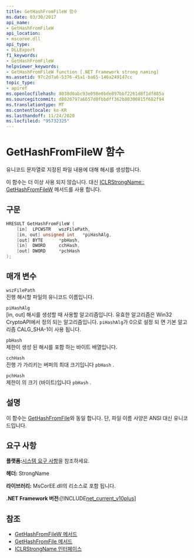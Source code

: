 ```yaml
---
title: GetHashFromFileW 함수
ms.date: 03/30/2017
api_name:
- GetHashFromFileW
api_location:
- mscoree.dll
api_type:
- DLLExport
f1_keywords:
- GetHashFromFileW
helpviewer_keywords:
- GetHashFromFileW function [.NET Framework strong naming]
ms.assetid: 97c2d7a6-5376-45a1-ba65-146a249147cc
topic_type:
- apiref
ms.openlocfilehash: 8038d0abc93e058e6bde897bbf2261d8f1df885a
ms.sourcegitcommit: d8020797a6657d0fbbdff362b80300815f682f94
ms.translationtype: MT
ms.contentlocale: ko-KR
ms.lasthandoff: 11/24/2020
ms.locfileid: "95732325"
---
```

# <a name="gethashfromfilew-function"></a>GetHashFromFileW 함수

유니코드 문자열로 지정된 파일 내용에 대해 해시를 생성합니다.  
  
 이 함수는 더 이상 사용 되지 않습니다. 대신 [ICLRStrongName:: GetHashFromFileW](../hosting/iclrstrongname-gethashfromfilew-method.md) 메서드를 사용 합니다.  
  
## <a name="syntax"></a>구문  
  
```cpp  
HRESULT GetHashFromFileW (
    [in]  LPCWSTR   wszFilePath,  
    [in, out] unsigned int   *piHashAlg,  
    [out] BYTE      *pbHash,  
    [in]  DWORD     cchHash,  
    [out] DWORD     *pchHash  
);
```  
  
## <a name="parameters"></a>매개 변수  

 `wszFilePath`  
 진행 해시할 파일의 유니코드 이름입니다.  
  
 `piHashAlg`  
 [in, out] 해시를 생성할 때 사용할 알고리즘입니다. 유효한 알고리즘은 Win32 CryptoAPI에서 정의 되는 알고리즘입니다. `piHashAlg`가 0으로 설정 되 면 기본 알고리즘 CALG_SHA-1이 사용 됩니다.  
  
 `pbHash`  
 제한이 생성 된 해시를 포함 하는 바이트 배열입니다.  
  
 `cchHash`  
 진행 가 가리키는 버퍼의 최대 크기입니다 `pbHash` .  
  
 `pchHash`  
 제한이 의 크기 (바이트)입니다 `pbHash` .  
  
## <a name="remarks"></a>설명  

 이 함수는 [GetHashFromFile](gethashfromfile-function.md)와 동일 합니다. 단, 파일 이름 사양은 ANSI 대신 유니코드입니다.  
  
## <a name="requirements"></a>요구 사항  

 **플랫폼:**[시스템 요구 사항](../../get-started/system-requirements.md)을 참조하세요.  
  
 **헤더:** StrongName  
  
 **라이브러리:** MsCorEE.dll의 리소스로 포함 됩니다.  
  
 **.NET Framework 버전:**[!INCLUDE[net_current_v10plus](../../../../includes/net-current-v10plus-md.md)]  
  
## <a name="see-also"></a>참조

- [GetHashFromFileW 메서드](../hosting/iclrstrongname-gethashfromfilew-method.md)
- [GetHashFromFile 메서드](../hosting/iclrstrongname-gethashfromfile-method.md)
- [ICLRStrongName 인터페이스](../hosting/iclrstrongname-interface.md)
